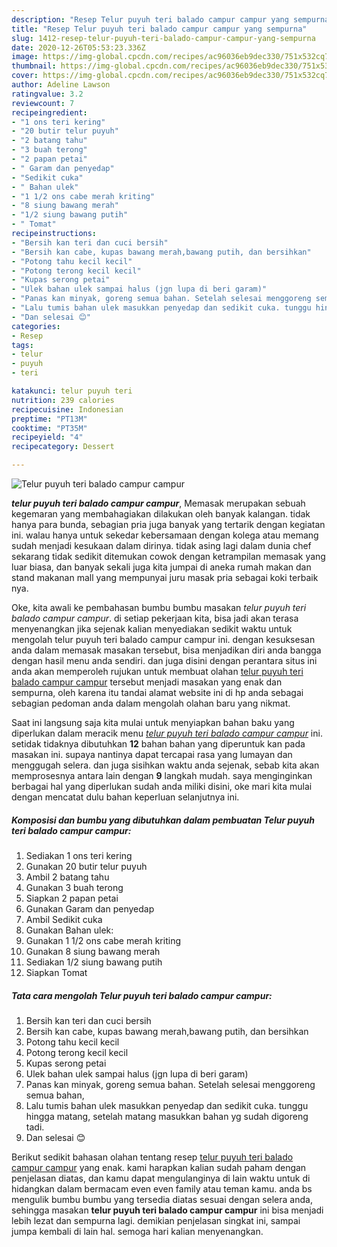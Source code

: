 ```yaml
---
description: "Resep Telur puyuh teri balado campur campur yang sempurna"
title: "Resep Telur puyuh teri balado campur campur yang sempurna"
slug: 1412-resep-telur-puyuh-teri-balado-campur-campur-yang-sempurna
date: 2020-12-26T05:53:23.336Z
image: https://img-global.cpcdn.com/recipes/ac96036eb9dec330/751x532cq70/telur-puyuh-teri-balado-campur-campur-foto-resep-utama.jpg
thumbnail: https://img-global.cpcdn.com/recipes/ac96036eb9dec330/751x532cq70/telur-puyuh-teri-balado-campur-campur-foto-resep-utama.jpg
cover: https://img-global.cpcdn.com/recipes/ac96036eb9dec330/751x532cq70/telur-puyuh-teri-balado-campur-campur-foto-resep-utama.jpg
author: Adeline Lawson
ratingvalue: 3.2
reviewcount: 7
recipeingredient:
- "1 ons teri kering"
- "20 butir telur puyuh"
- "2 batang tahu"
- "3 buah terong"
- "2 papan petai"
- " Garam dan penyedap"
- "Sedikit cuka"
- " Bahan ulek"
- "1 1/2 ons cabe merah kriting"
- "8 siung bawang merah"
- "1/2 siung bawang putih"
- " Tomat"
recipeinstructions:
- "Bersih kan teri dan cuci bersih"
- "Bersih kan cabe, kupas bawang merah,bawang putih, dan bersihkan"
- "Potong tahu kecil kecil"
- "Potong terong kecil kecil"
- "Kupas serong petai"
- "Ulek bahan ulek sampai halus (jgn lupa di beri garam)"
- "Panas kan minyak, goreng semua bahan. Setelah selesai menggoreng semua bahan,"
- "Lalu tumis bahan ulek masukkan penyedap dan sedikit cuka. tunggu hingga matang, setelah matang masukkan bahan yg sudah digoreng tadi."
- "Dan selesai 😊"
categories:
- Resep
tags:
- telur
- puyuh
- teri

katakunci: telur puyuh teri 
nutrition: 239 calories
recipecuisine: Indonesian
preptime: "PT13M"
cooktime: "PT35M"
recipeyield: "4"
recipecategory: Dessert

---
```



![Telur puyuh teri balado campur campur](https://img-global.cpcdn.com/recipes/ac96036eb9dec330/751x532cq70/telur-puyuh-teri-balado-campur-campur-foto-resep-utama.jpg)

<b><i>telur puyuh teri balado campur campur</i></b>, Memasak merupakan sebuah kegemaran yang membahagiakan dilakukan oleh banyak kalangan. tidak hanya para bunda, sebagian pria juga banyak yang tertarik dengan kegiatan ini. walau hanya untuk sekedar kebersamaan dengan kolega atau memang sudah menjadi kesukaan dalam dirinya. tidak asing lagi dalam dunia chef sekarang tidak sedikit ditemukan cowok dengan ketrampilan memasak yang luar biasa, dan banyak sekali juga kita jumpai di aneka rumah makan dan stand makanan mall yang mempunyai juru masak pria sebagai koki terbaik nya.

Oke, kita awali ke pembahasan bumbu bumbu masakan <i>telur puyuh teri balado campur campur</i>. di setiap pekerjaan kita, bisa jadi akan terasa menyenangkan jika sejenak kalian menyediakan sedikit waktu untuk mengolah telur puyuh teri balado campur campur ini. dengan kesuksesan anda dalam memasak masakan tersebut, bisa menjadikan diri anda bangga dengan hasil menu anda sendiri. dan juga disini dengan perantara situs ini anda akan memperoleh rujukan untuk membuat olahan <u>telur puyuh teri balado campur campur</u> tersebut menjadi masakan yang enak dan sempurna, oleh karena itu tandai alamat website ini di hp anda sebagai sebagian pedoman anda dalam mengolah olahan baru yang nikmat.




Saat ini langsung saja kita mulai untuk menyiapkan bahan baku yang diperlukan dalam meracik menu <u><i>telur puyuh teri balado campur campur</i></u> ini. setidak tidaknya dibutuhkan <b>12</b> bahan bahan yang diperuntuk kan pada masakan ini. supaya nantinya dapat tercapai rasa yang lumayan dan menggugah selera. dan juga sisihkan waktu anda sejenak, sebab kita akan memprosesnya antara lain dengan <b>9</b> langkah mudah. saya menginginkan berbagai hal yang diperlukan sudah anda miliki disini, oke mari kita mulai dengan mencatat dulu bahan keperluan selanjutnya ini.

<!--inarticleads1-->

##### Komposisi dan bumbu yang dibutuhkan dalam pembuatan Telur puyuh teri balado campur campur:

1. Sediakan 1 ons teri kering
1. Gunakan 20 butir telur puyuh
1. Ambil 2 batang tahu
1. Gunakan 3 buah terong
1. Siapkan 2 papan petai
1. Gunakan  Garam dan penyedap
1. Ambil Sedikit cuka
1. Gunakan  Bahan ulek:
1. Gunakan 1 1/2 ons cabe merah kriting
1. Gunakan 8 siung bawang merah
1. Sediakan 1/2 siung bawang putih
1. Siapkan  Tomat




<!--inarticleads2-->

##### Tata cara mengolah Telur puyuh teri balado campur campur:

1. Bersih kan teri dan cuci bersih
1. Bersih kan cabe, kupas bawang merah,bawang putih, dan bersihkan
1. Potong tahu kecil kecil
1. Potong terong kecil kecil
1. Kupas serong petai
1. Ulek bahan ulek sampai halus (jgn lupa di beri garam)
1. Panas kan minyak, goreng semua bahan. Setelah selesai menggoreng semua bahan,
1. Lalu tumis bahan ulek masukkan penyedap dan sedikit cuka. tunggu hingga matang, setelah matang masukkan bahan yg sudah digoreng tadi.
1. Dan selesai 😊




Berikut sedikit bahasan olahan tentang resep <u>telur puyuh teri balado campur campur</u> yang enak. kami harapkan kalian sudah paham dengan penjelasan diatas, dan kamu dapat mengulanginya di lain waktu untuk di hidangkan dalam bermacam even even family atau teman kamu. anda bs mengulik bumbu bumbu yang tersedia diatas sesuai dengan selera anda, sehingga masakan <b>telur puyuh teri balado campur campur</b> ini bisa menjadi lebih lezat dan sempurna lagi. demikian penjelasan singkat ini, sampai jumpa kembali di lain hal. semoga hari kalian menyenangkan.
